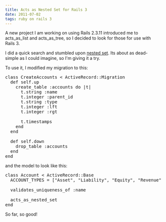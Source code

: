 ```yaml
---
title: Acts as Nested Set for Rails 3
date: 2011-07-02
tags: ruby on rails 3
---
```

A new project I am working on using Rails 2.3.11 introduced me to acts\_as\_list and acts\_as\_tree, so I decided to look for those for use with Rails 3.

I did a quick search and stumbled upon [nested set](https://github.com/skyeagle/nested_set). Its about as dead-simple as I could imagine, so I'm giving it a try.

To use it, I modified my migration to this:

<pre class="sh_ruby">
class CreateAccounts < ActiveRecord::Migration
  def self.up
    create_table :accounts do |t|
      t.string :name
      t.integer :parent_id
      t.string :type
      t.integer :lft
      t.integer :rgt

      t.timestamps
    end
  end

  def self.down
    drop_table :accounts
  end
end
</pre>

and the model to look like this:

<pre class="sh_ruby">
class Account < ActiveRecord::Base
  ACCOUNT_TYPES = ["Asset", "Liability", "Equity", "Revenue", "Expense"]

  validates_uniqueness_of :name

  acts_as_nested_set
end
</pre>

So far, so good!

